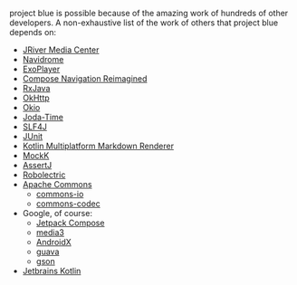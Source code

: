 project blue is possible because of the amazing work of hundreds of other developers. A non-exhaustive
list of the work of others that project blue depends on: 

- [JRiver Media Center](https://jriver.com/)
- [Navidrome](https://www.navidrome.org/)
- [ExoPlayer](https://github.com/google/ExoPlayer)
- [Compose Navigation Reimagined](https://olshevski.github.io/compose-navigation-reimagined/)
- [RxJava](https://github.com/ReactiveX/RxJava)
- [OkHttp](https://square.github.io/okhttp/)
- [Okio](https://github.com/square/okio)
- [Joda-Time](https://www.joda.org/joda-time/)
- [SLF4J](http://www.slf4j.org/)
- [JUnit](https://junit.org/)
- [Kotlin Multiplatform Markdown Renderer](https://github.com/mikepenz/multiplatform-markdown-renderer)
- [MockK](https://mockk.io/)
- [AssertJ](https://assertj.github.io/doc/)
- [Robolectric](http://robolectric.org/)
- [Apache Commons](https://commons.apache.org/)
    - [commons-io](https://commons.apache.org/proper/commons-io/)
    - [commons-codec](https://commons.apache.org/proper/commons-codec/)
- Google, of course:
  - [Jetpack Compose](https://developer.android.com/compose)
  - [media3](https://developer.android.com/media/media3)
  - [AndroidX](https://developer.android.com/jetpack/androidx/)
  - [guava](https://github.com/google/guava)
  - [gson](https://github.com/google/gson)
- [Jetbrains Kotlin](https://kotlinlang.org/)
